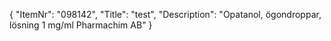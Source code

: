{
  "ItemNr": "098142",
  "Title": "test",
  "Description": "Opatanol, ögondroppar, lösning 1 mg/ml Pharmachim AB"
}